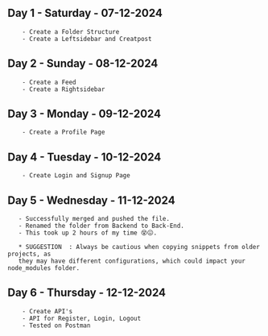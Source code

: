 ## Day 1 - Saturday  -  07-12-2024
        - Create a Folder Structure
        - Create a Leftsidebar and Creatpost

## Day 2 - Sunday  -  08-12-2024
        - Create a Feed 
        - Create a Rightsidebar

## Day 3 - Monday  -  09-12-2024
        - Create a Profile Page 
        
## Day 4 - Tuesday  -  10-12-2024
        - Create Login and Signup Page

## Day 5 - Wednesday  -  11-12-2024
       - Successfully merged and pushed the file.
       - Renamed the folder from Backend to Back-End.
       - This took up 2 hours of my time 😵😖.
       
       * SUGGESTION  : Always be cautious when copying snippets from older projects, as   
       they may have different configurations, which could impact your node_modules folder.

## Day 6 - Thursday  -  12-12-2024
        - Create API's
        - API for Register, Login, Logout
        - Tested on Postman


